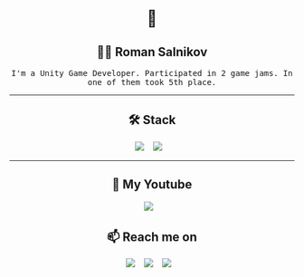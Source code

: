 <!--
**Ileriayo/ileriayo** is a ✨ _special_ ✨ repository because its `README.md` (this file) appears on your GitHub profile.
--->  

<h1 align="center"> 👋 </h1>

<h2 align="center"> 👨‍💻 Roman Salnikov</h2>
<p align="center">
  <samp>I'm a Unity Game Developer. Participated in 2 game jams. In one of them took 5th place.
</p>

<hr>


<h2 align="center"> 🛠 Stack</h2>
<p align="center">
  <img src="https://img.shields.io/badge/c%23-%23239120.svg?style=for-the-badge&logo=c-sharp&logoColor=white" />&nbsp;&nbsp;&nbsp;
  <img src="https://img.shields.io/badge/unity-%23000000.svg?style=for-the-badge&logo=unity&logoColor=white" />&nbsp;&nbsp;&nbsp;
</p>


<hr>

<h2 align="center">💬 My Youtube</h2>
<p align="center" align='right'>
  <a target="_blank"href="https://www.youtube.com/channel/UCN7Xt6Qv9RmgUMtcMWJUtZg"><img src="https://img.shields.io/badge/YouTube-FF0000?style=for-the-badge&logo=youtube&logoColor=white" /></a>&nbsp;&nbsp;&nbsp;
</p>

<h2 align="center">📫 Reach me on</h2>
<p align="center" align='right'>
  <a target="_blank"href="https://mail.google.com/mail/?view=cm&source=mailto&to=[r.salnikov1998@gmail.com]"><img src="https://img.shields.io/badge/Gmail-D14836?style=for-the-badge&logo=gmail&logoColor=white" /></a>&nbsp;&nbsp;&nbsp;
    <a target="_blank"href="https://t.me/R0tmayer"><img src="https://img.shields.io/badge/Telegram-2CA5E0?style=for-the-badge&logo=telegram&logoColor=white" /></a>&nbsp;&nbsp;&nbsp;
    <a target="_blank"href="https://www.instagram.com/roman.salnikov_/"><img src="https://img.shields.io/badge/Instagram-E4405F?style=for-the-badge&logo=instagram&logoColor=white" /></a>&nbsp;&nbsp;&nbsp;
</p>
